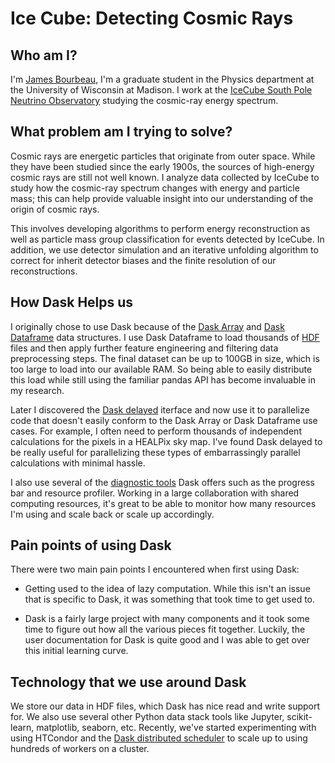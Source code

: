 Ice Cube: Detecting Cosmic Rays
===============================

Who am I?
---------

I'm [James Bourbeau](https://github.com/jrbourbeau), I'm a graduate student in
the Physics department at the University of Wisconsin at Madison. I work at
the [IceCube South Pole Neutrino Observatory](https://icecube.wisc.edu/)
studying the cosmic-ray energy spectrum.


What problem am I trying to solve?
----------------------------------

Cosmic rays are energetic particles that originate from outer space. While they
have been studied since the early 1900s, the sources of high-energy cosmic rays
are still not well known. I analyze data collected by IceCube to study how the
cosmic-ray spectrum changes with energy and particle mass; this can help provide
valuable insight into our understanding of the origin of cosmic rays.

This involves developing algorithms to perform energy reconstruction as well
as particle mass group classification for events detected by IceCube. In
addition, we use detector simulation and an iterative unfolding algorithm to
correct for inherit detector biases and the finite resolution of our
reconstructions.


How Dask Helps us
-----------------

I originally chose to use Dask because of the
[Dask Array](http://dask.pydata.org/en/latest/array.html) and
[Dask Dataframe](http://dask.pydata.org/en/latest/dataframe.html) data
structures. I use Dask Dataframe to load thousands of
[HDF](https://www.hdfgroup.org/) files and then apply further feature
engineering and filtering data preprocessing steps. The final dataset can be
up to 100GB in size, which is too large to load into our available RAM. So
being able to easily distribute this load while still using the familiar
pandas API has become invaluable in my research.

Later I discovered the
[Dask delayed](http://dask.pydata.org/en/latest/delayed.html) iterface and now
use it to parallelize code that doesn't easily conform to the Dask Array or
Dask Dataframe use cases. For example, I often need to perform thousands of
independent calculations for the pixels in a HEALPix sky map. I've found Dask
delayed to be really useful for parallelizing these types of embarrassingly
parallel calculations with minimal hassle.

I also use several of the
[diagnostic tools](http://dask.pydata.org/en/latest/diagnostics-local.html)
Dask offers such as the progress bar and resource profiler. Working in a large
collaboration with shared computing resources, it's great to be able to
monitor how many resources I'm using and scale back or scale up accordingly.


Pain points of using Dask
-------------------------

There were two main pain points I encountered when first using Dask:

- Getting used to the idea of lazy computation. While this isn't an issue that
is specific to Dask, it was something that took time to get used to.

- Dask is a fairly large project with many components and it took some time to
figure out how all the various pieces fit together. Luckily, the user
documentation for Dask is quite good and I was able to get over this initial
learning curve.


Technology that we use around Dask
----------------------------------

We store our data in HDF files, which Dask has nice read and write support
for. We also use several other Python data stack tools like Jupyter,
scikit-learn, matplotlib, seaborn, etc. Recently, we've started experimenting
with using HTCondor and the
[Dask distributed scheduler](https://distributed.readthedocs.io/en/latest/) to
scale up to using hundreds of workers on a cluster.
